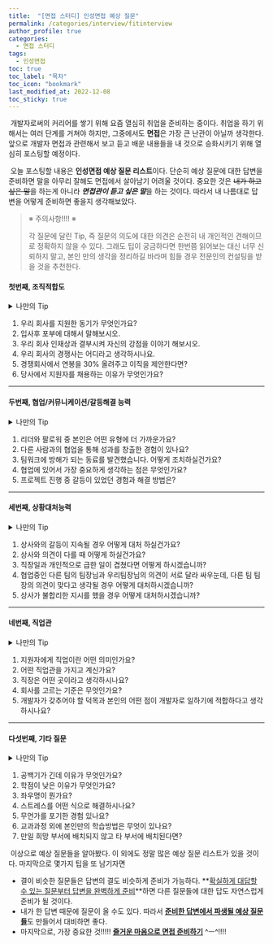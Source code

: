 ```yaml
---
title:  "[면접 스터디] 인성면접 예상 질문"
permalink: /categories/interview/fitinterview
author_profile: true
categories:
  - 면접 스터디
tags:
  - 인성면접
toc: true
toc_label: "목차"
toc_icon: "bookmark"
last_modified_at: 2022-12-08
toc_sticky: true 
---
```


​	개발자로써의 커리어를 쌓기 위해 요즘 열심히 취업을 준비하는 중이다. 취업을 하기 위해서는 여러 단계를 거쳐야 하지만, 그중에서도 **면접**은 가장 큰 난관이 아닐까 생각한다. 앞으로 개발자 면접과 관련해서 보고 듣고 배운 내용들을 내 것으로 승화시키기 위해 열심히 포스팅할 예정이다. 

​	오늘 포스팅할 내용은 **인성면접 예상 질문 리스트**이다. 단순히 예상 질문에 대한 답변을 준비하면 말을 아무리 잘해도 면접에서 살아남기 어려울 것이다. 중요한 것은 ~~내가 하고 싶은 말~~을 하는게 아니라 ***면접관이 듣고 싶은 말***을 하는 것이다. 따라서 내 나름대로 답변을 어떻게 준비하면 좋을지 생각해보았다.



> ※ 주의사항!!!! ※ 
>
> 각 질문에 달린 Tip, 즉 질문의 의도에 대한 의견은 순전히 내 개인적인 견해이므로 정확하지 않을 수 있다. 그래도 팁이 궁금하다면 한번쯤 읽어보는 대신 너무 신뢰하지 말고, 본인 만의 생각을 정리하길 바라며 힘들 경우 전문인의 컨설팅을 받을 것을 추천한다.



#### 첫번째, 조직적합도

<details>
<summary>나만의 Tip</summary>
<div markdown="1">
해당 기업에 대해 지원자가 얼마나 알고 있는지, 얼마만큼 관심이 있는지 점검하기 위한 질문이 대부분인 것 같다. 지원 동기, 입사후 포부, 경쟁사, 인재상 등 모두 해당 기업에 대해 이해(인재상, 주력 사업 등)한 뒤 대답을 준비한다면 그리 어렵지 않을 것이다. 내가 이 회사에 가고 싶은 이유는 무엇인가?에 대한 주관을 확실하게 세우자.
</div>
</details>

1. 우리 회사를 지원한 동기가 무엇인가요?
2. 입사후 포부에 대해서 말해보시오.
3. 우리 회사 인재상과 결부시켜 자신의 강점을 이야기 해보시오.
4. 우리 회사의 경쟁사는 어디라고 생각하시나요.
5. 경쟁회사에서 연봉을 30% 올려주고 이직을 제안한다면?
6. 당사에서 지원자를 채용하는 이유가 무엇인가요?



----

#### 두번째, 협업/커뮤니케이션/갈등해결 능력

<details>
<summary>나만의 Tip</summary>
<div markdown="1">
아래 유형과 같은 질문들은, 추상적으로 대답하면 망하기 쉬운 주제들이다. 실제로 겪었던 경험을 구체적으로 이야기 하는 것이 중요하다. 협업 과정에서 어떤 일이 있었는지, 나의 핵심적인 역할은 무엇이었는지, 어떤 성과가 있었는 지를 명확하게 이야기 하는 것이 중요하다. 그런 일들을 통해 성장한 모습까지 이야기해 준다면 베스트 아닐까?
</div>
</details>

1. 리더와 팔로워 중 본인은 어떤 유형에 더 가까운가요?
2. 다른 사람과의 협업을 통해 성과를 창출한 경험이 있나요?
3. 팀워크에 방해가 되는 동료를 발견했습니다. 어떻게 조치하실건가요?
4. 협업에 있어서 가장 중요하게 생각하는 점은 무엇인가요?
5. 프로젝트 진행 중 갈등이 있었던 경험과 해결 방법은?



----

#### 세번째, 상황대처능력

<details>
<summary>나만의 Tip</summary>
<div markdown="1">
실제로 입사 후 겪게 될 일에 대해 어떻게 대처할지에 대한 방법을 묻는 것 같은데, 이런 대처능력같은 경우는 어떻게 대답해야 할지 사실 나도 쉽지않다.. 현장을 경험해본적이 많이 없기 때문에.. 다만 프로젝트를 통해서 겪은 경험들을 토대로 최대한 갈등을 해결하기 위한 방향으로 이야기를 준비해야 겠다.
</div>
</details>

1. 상사와의 갈등이 지속될 경우 어떻게 대처 하실건가요?
2. 상사와 의견이 다를 때 어떻게 하실건가요?
3. 직장일과 개인적으로 급한 일이 겹쳤다면 어떻게 하시겠습니까?
4. 협업중인 다른 팀의 팀장님과 우리팀장님의 의견이 서로 달라 싸우눈데, 다른 팀 팀장의 의견이 맞다고 생각될 경우 어떻게 대처하시겠습니까?
5. 상사가 불합리한 지시를 했을 경우 어떻게 대처하시겠습니까?



----

#### 네번째, 직업관

<details>
<summary>나만의 Tip</summary>
<div markdown="1">
직업이나 가치관 등에 대해서 이야기 할 때 중요한 점은 내가 이 회사에서 맡게 될 직무와 연관지어서 이야기해야 한다는 점이다. 내가 이 기업에서 맡게될 역할이 일단은 나의 직업이 될텐데, 그와 동떨어진 이야기를 하게 된다면 아무래도 감점이 되지 않을까 생각한다.
</div>
</details>

1. 지원자에게 직업이란 어떤 의미인가요?
2. 어떤 직업관을 가지고 계신가요?
3. 직장은 어떤 곳이라고 생각하시나요?
4. 회사를 고르는 기준은 무엇인가요?
5. 개발자가 갖추어야 할 덕목과 본인의 어떤 점이 개발자로 일하기에 적합하다고 생각하시나요?



----

#### 다섯번째, 기타 질문

<details>
<summary>나만의 Tip</summary>
<div markdown="1">
아래 질문들에 대한 답변을 할 때 가장 중요한 것은, 나의 답변 자체에 부정적인 부분이 있으면 안된다는 점인 것 같다. 질문 자체에 부정적인 느낌이 있더라도, 긍정적이면서도 발전가능성이 보이는 답변을 준비하고 그 안에서 성장한 경험이나 입사를 하기 위한 노력들을 적어주면 좋을 것 같다.
</div>
</details>

1. 공백기가 긴데 이유가 무엇인가요?
2. 학점이 낮은 이유가 무엇인가요?
3. 좌우명이 뭔가요?
4. 스트레스를 어떤 식으로 해결하시나요?
5. 무언가를 포기한 경험 있나요?
6. 교과과정 외에 본인만의 학습방법은 무엇이 있나요?
7. 만일 희망 부서에 배치되지 않고 타 부서에 배치된다면?





​	이상으로 예상 질문들을 알아봤다. 이 외에도 정말 많은 예상 질문 리스트가 있을 것이다. 마지막으로 몇가지 팁을 또 남기자면

- 결이 비슷한 질문들은 답변의 결도 비슷하게 준비가 가능하다. **<u>확실하게 대답할 수 있는 질문부터 답변을 완벽하게 준비</u>**하면 다른 질문들에 대한 답도 자연스럽게 준비가 될 것이다.
- 내가 한 답변 때문에 질문이 올 수도 있다. 따라서 <u>**준비한 답변에서 파생될 예상 질문들**</u>도 만들어서 대비하면 좋다.
- 마지막으로, 가장 중요한 것!!!!! **<u>즐거운 마음으로 면접 준비하기</u>** ^ㅡ^!!!!